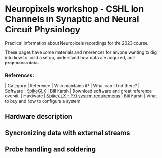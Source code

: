# Neuropixels workshop - CSHL Ion Channels in Synaptic and Neural Circuit Physiology

Practical information about Neuropixels recordings for the 2023 course.

These pages have some materials and references for anyone wanting to dig into how to build a setup, understand how data are acquired, and preprocess data.

### References:

 | Category | Reference | Who maintains it? | What can I find there? 
 | Software | [SpikeGLX](https://billkarsh.github.io/SpikeGLX/) | Bill Karsh | Download software and great reference overall.
 | Hardware | [SpikeGLX - PXI system requirements](https://github.com/billkarsh/SpikeGLX/blob/master/Markdown/SystemRequirements_PXI.md) | Bill Karsh | What to buy and how to configure a system 

## Hardware description


## Syncronizing data with external streams


## Probe handling and soldering

## 

